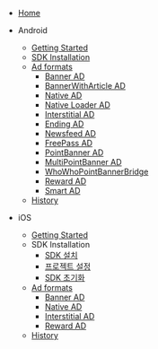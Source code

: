 - [Home](/)
  

- Android
  - [Getting Started](Android/getStarted.md)
  - [SDK Installation](Android/installation.md)
  - [Ad formats](Android/usage.md)
    - [Banner AD](Android/bannerAd.md)
    - [BannerWithArticle AD](Android/bannerWithArticleAd.md)
    - [Native AD](Android/nativeAd.md)
    - [Native Loader AD](Android/nativeLoaderAd.md)
    - [Interstitial AD](Android/interstitailAd.md)
    - [Ending AD](Android/endingAd.md)
    - [Newsfeed AD](Android/newsfeedAd.md)
    - [FreePass AD](Android/freePassAd.md)
    - [PointBanner AD](Android/pointBannerAd.md)
    - [MultiPointBanner AD](Android/multiPointBannerAd.md)
    - [WhoWhoPointBannerBridge](Android/whowhoPointBannerBridge.md)
    - [Reward AD](Android/rewardAd.md)
    - [Smart AD](Android/smartAd.md)
  - [History](Android/history.md)
  

- iOS
  - [Getting Started](iOS/getStarted.md)
  - SDK Installation
    - [SDK 설치](iOS/installation_base.md)
    - [프로젝트 설정](iOS/installation_other.md)
    - [SDK 초기화](iOS/installation_init.md)
  - [Ad formats](iOS/usage.md)
    - [Banner AD](iOS/banner.md)
    - [Native AD](iOS/nativeAd.md)
    - [Interstitial AD](iOS/interstitailAd.md)
    - [Reward AD](iOS/rewardAd.md)
  - [History](iOS/history.md)
  
  
